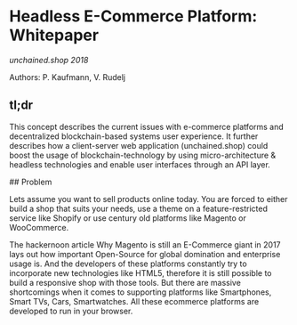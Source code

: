 # Headless E-Commerce Platform: Whitepaper
*unchained.shop 2018*

Authors: P. Kaufmann, V. Rudelj

## tl;dr

This concept describes the current issues with e-commerce platforms and decentralized blockchain-based systems user experience. It further describes how a client-server web application (unchained.shop) could boost the usage of blockchain-technology by using micro-architecture & headless technologies and enable user interfaces through an API layer.

## Problem

Lets assume you want to sell products online today. You are forced to either build a shop that suits your needs, use a theme on a feature-restricted service like Shopify or use century old platforms like Magento or WooCommerce.

The hackernoon article Why Magento is still an E-Commerce giant in 2017 lays out how important Open-Source for global domination and enterprise usage is. And the developers of these platforms constantly try to incorporate new technologies like HTML5, therefore it is still possible to build a responsive shop with those tools. But there are massive shortcomings when it comes to supporting platforms like Smartphones, Smart TVs, Cars, Smartwatches.
All these ecommerce platforms are developed to run in your browser.
